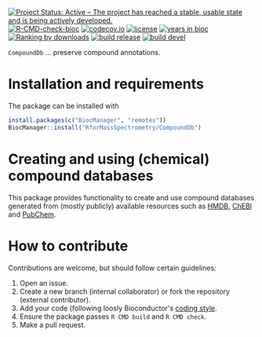 [![Project Status: Active – The project has reached a stable, usable state and is being actively developed.](https://www.repostatus.org/badges/latest/active.svg)](https://www.repostatus.org/#active)
[![R-CMD-check-bioc](https://github.com/RforMassSpectrometry/CompoundDb/workflows/R-CMD-check-bioc/badge.svg)](https://github.com/RforMassSpectrometry/CompoundDb/actions?query=workflow%3AR-CMD-check-bioc)
[![codecov.io](https://codecov.io/github/RforMassSpectrometry/CompoundDb/coverage.svg?branch=master)](https://codecov.io/github/RforMassSpectrometry/CompoundDb?branch=master)
[![license](https://img.shields.io/badge/license-Artistic--2.0-brightgreen.svg)](https://opensource.org/licenses/Artistic-2.0)
[![years in bioc](http://bioconductor.org/shields/years-in-bioc/CompoundDb.svg)](https://bioconductor.org/packages/release/bioc/html/CompoundDb.html)
[![Ranking by downloads](http://bioconductor.org/shields/downloads/release/CompoundDb.svg)](https://bioconductor.org/packages/stats/bioc/CompoundDb/)
[![build release](http://bioconductor.org/shields/build/release/bioc/CompoundDb.svg)](https://bioconductor.org/checkResults/release/bioc-LATEST/CompoundDb/)
[![build devel](http://bioconductor.org/shields/build/devel/bioc/CompoundDb.svg)](https://bioconductor.org/checkResults/devel/bioc-LATEST/CompoundDb/)

`CompoundDb` ... preserve compound annotations.

# Installation and requirements

The package can be installed with

```r
install.packages(c("BiocManager", "remotes"))
BiocManager::install("RforMassSpectrometry/CompoundDb")
```

# Creating and using (chemical) compound databases

This package provides functionality to create and use compound databases
generated from (mostly publicly) available resources such as
[HMDB](http://www.hmdb.ca), [ChEBI](https://www.ebi.ac.uk/chebi/) and
[PubChem](https://pubchem.ncbi.nlm.nih.gov).


# How to contribute

Contributions are welcome, but should follow certain guidelines:
1) Open an issue.
2) Create a new branch (internal collaborator) or fork the repository (external
contributor).
3) Add your code (following loosly Bioconductor's [coding
style](http://bioconductor.org/developers/how-to/coding-style/).
4) Ensure the package passes `R CMD build` and `R CMD check`.
5) Make a pull request.
